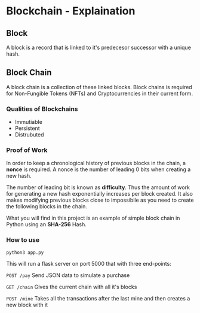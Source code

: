 # Blockchain - Explaination


## **Block**

A block is a record that is linked to it's predecesor successor with a unique hash.

## **Block Chain**

A block chain is a collection of these linked blocks. Block chains is required for Non-Fungible Tokens (NFTs) and Cryptocurrencies in their current form.


###  **Qualities of Blockchains**
* Immutiable
* Persistent
* Distrubuted

### **Proof of Work**
In order to keep a chronological history of previous blocks in the chain, a **nonce** is required. A nonce is the number of leading 0 bits when creating a new hash.

The number of leading bit is known as **difficulty**. Thus the amount of work for generating a new hash exponentially increases per block created. It also makes modifying previous blocks close to impossibile as you need to create the following blocks in the chain.

What you will find in this project is an example of simple block chain in Python using an **SHA-256** Hash.

### How to use

```python3 app.py```

This will run a flask server on port 5000 that with three end-points:

```POST /pay``` Send JSON data to simulate a purchase

```GET /chain``` Gives the current chain with all it's blocks

```POST /mine``` Takes all the transactions after the last mine and then creates a new block with it
